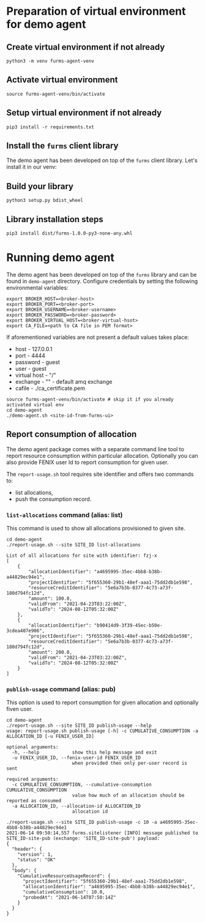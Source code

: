 # Preparation of virtual environment for demo agent

## Create virtual environment if not already
```
python3 -m venv furms-agent-venv
```

## Activate virtual environment
```
source furms-agent-venv/bin/activate
```

## Setup virtual environment if not already
```
pip3 install -r requirements.txt
```

## Install the `furms` client library
The demo agent has been developed on top of the `furms` client library.
Let's install it in our venv:
## Build your library
```
python3 setup.py bdist_wheel
```

## Library installation steps
```
pip3 install dist/furms-1.0.0-py3-none-any.whl
```


# Running demo agent
The demo agent has been developed on top of the `furms` library and can be found in `demo-agent` directory.
Configure credentials by setting the following environmental variables:
```
export BROKER_HOST=<broker-host>
export BROKER_PORT=<broker-port>
export BROKER_USERNAME=<broker-username>
export BROKER_PASSWORD=<broker-password>
export BROKER_VIRTUAL_HOST=<broker-virtual-hsot>
export CA_FILE=<path to CA file in PEM format>
```
If aforementioned variables are not present a default values takes place:
* host - 127.0.0.1
* port - 4444
* password - guest
* user - guest
* virtual host - "/"
* exchange - "" - default amq exchange
* cafile - ./ca_certificate.pem
```
source furms-agent-venv/bin/activate # skip it if you already activated virtual env
cd demo-agent
./demo-agent.sh <site-id-from-furms-ui>
```

## Report consumption of allocation
The demo agent package comes with a separate command line tool to report resource consumption within particular allocation. Optionally you can also provide FENIX user Id to report consumption for given user.

The `report-usage.sh` tool requires site identifier and offers two commands to: 
* list allocations,
* push the consumption record.

### `list-allocations` command (alias: list)
This command is used to show all allocations provisioned to given site. 
```
cd demo-agent
./report-usage.sh --site SITE_ID list-allocations

List of all allocations for site with identifier: fzj-x
[
    {
        "allocationIdentifier": "a4695995-35ec-4bb8-b38b-a44829ec94e1",
        "projectIdentifier": "5f655360-29b1-48ef-aaa1-75dd2db1e598",
        "resourceCreditIdentifier": "5e6a7b3b-0377-4c73-a73f-180d794fc12d",
        "amount": 100.0,
        "validFrom": "2021-04-23T03:22:00Z",
        "validTo": "2024-08-12T05:32:00Z"
    },
    {
        "allocationIdentifier": "b90414d9-3f39-45ec-b50e-3cdea407e906",
        "projectIdentifier": "5f655360-29b1-48ef-aaa1-75dd2db1e598",
        "resourceCreditIdentifier": "5e6a7b3b-0377-4c73-a73f-180d794fc12d",
        "amount": 200.0,
        "validFrom": "2021-04-23T03:22:00Z",
        "validTo": "2024-08-12T05:32:00Z"
    }
]

```

### `publish-usage` command (alias: pub)
This option is used to report consumption for given allocation and optionally fiven user.
```
cd demo-agent
./report-usage.sh --site SITE_ID publish-usage --help
usage: report-usage.sh publish-usage [-h] -c CUMULATIVE_CONSUMPTION -a ALLOCATION_ID [-u FENIX_USER_ID]

optional arguments:
  -h, --help            show this help message and exit
  -u FENIX_USER_ID, --fenix-user-id FENIX_USER_ID
                        when provided then only per-user record is sent

required arguments:
  -c CUMULATIVE_CONSUMPTION, --cumulative-consumption CUMULATIVE_CONSUMPTION
                        value how much of an allocation should be reported as consumed
  -a ALLOCATION_ID, --allocation-id ALLOCATION_ID
                        allocation id

./report-usage.sh --site SITE_ID publish-usage -c 10 -a a4695995-35ec-4bb8-b38b-a44829ec94e1
2021-06-14 09:50:14,557 furms.sitelistener [INFO] message published to SITE_ID-site-pub (exchange: 'SITE_ID-site-pub') payload:
{
  "header": {
    "version": 1,
    "status": "OK"
  },
  "body": {
    "CumulativeResourceUsageRecord": {
      "projectIdentifier": "5f655360-29b1-48ef-aaa1-75dd2db1e598",
      "allocationIdentifier": "a4695995-35ec-4bb8-b38b-a44829ec94e1",
      "cumulativeConsumption": 10.0,
      "probedAt": "2021-06-14T07:50:14Z"
    }
  }
}
```
